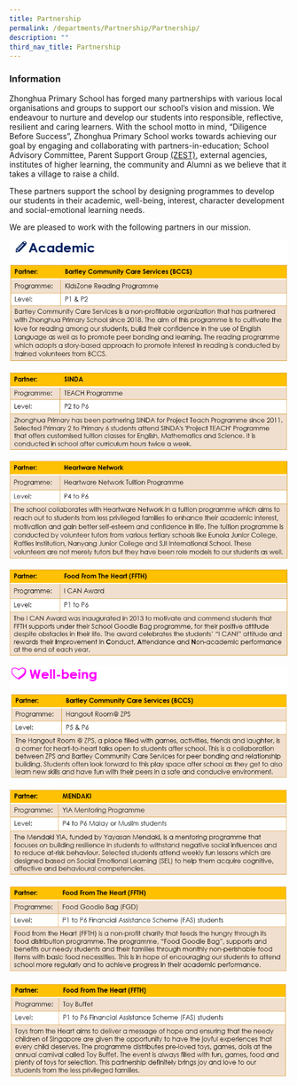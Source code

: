 ```yaml
---
title: Partnership
permalink: /departments/Partnership/Partnership/
description: ""
third_nav_title: Partnership
---
```

### **Information**
Zhonghua Primary School has forged many partnerships with various local organisations and groups to support our school’s vision and mission. We endeavour to nurture and develop our students into responsible, reflective, resilient and caring learners. With the school motto in mind, “Diligence Before Success”, Zhonghua Primary School works towards achieving our goal by engaging and collaborating with partners-in-education; School Advisory Committee, Parent Support Group [(ZEST)](https://staging.dibz2r776ygiu.amplifyapp.com/for-parent/parent-volunteers-zest/), external agencies, institutes of higher learning, the community and Alumni as we believe that it takes a village to raise a child.

These partners support the school by designing programmes to develop our students in their academic, well-being, interest, character development and social-emotional learning needs.

We are pleased to work with the following partners in our mission.

![](/images/Partnership-Pic%201.png)

![](/images/Partnership-Pic%202.png)

![](/images/Partnership-Pic%203.png)

![](/images/Partnership-Pic%204.png)

![](/images/Partnership-Pic%205.png)

![](/images/Partnership-Pic%206.png)

![](/images/Partnership-Pic%207.png)

![](/images/Partnership-Pic%208.png)